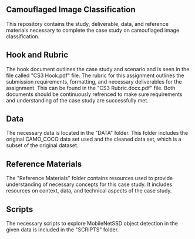 ## Camouflaged Image Classification
This repository contains the study, deliverable, data, and reference materials necessary to complete the case study on camouflaged image classification. 

## Hook and Rubric
The hook document outlines the case study and scenario and is seen in the file called "CS3 Hook.pdf" file. The rubric for this assignment outlines the submission requirements, formatting, and necessary deliverables for the assignment. This can be found in the "CS3 Rubric.docx.pdf" file. Both documents should be continuously refrenced to make sure requirements and understanding of the case study are successfully met. 

## Data
The necessary data is located in the "DATA" folder. This folder includes the original CAMO_COCO data set used and the cleaned data set, which is a subset of the original dataset. 

## Reference Materials
The "Reference Materials" folder contains resources used to provide understanding of necessary concepts for this case study. It includes resources on context, data, and technical aspects of the case study. 

## Scripts
The necessary scripts to explore MobileNetSSD object detection in the given data is included in the "SCRIPTS" folder. 